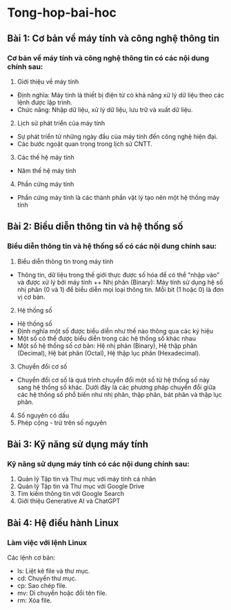 # Tong-hop-bai-hoc
## Bài 1: Cơ bản về máy tính và công nghệ thông tin
### Cơ bản về máy tính và công nghệ thông tin có các nội dung chính sau:
1. Giới thiệu về máy tính
+ Định nghĩa: Máy tính là thiết bị điện tử có khả năng xử lý dữ liệu theo các lệnh được lập trình.
+ Chức năng: Nhập dữ liệu, xử lý dữ liệu, lưu trữ và xuất dữ liệu.
2. Lịch sử phát triển của máy tính
+ Sự phát triển từ những ngày đầu của máy tính đến công nghệ hiện đại.
+ Các bước ngoặt quan trọng trong lịch sử CNTT.
3. Các thế hệ máy tính
+ Năm thế hệ máy tính
4. Phần cứng máy tính
+ Phần cứng máy tính là các thành phần vật lý tạo nên một hệ thống máy tính
## Bài 2: Biểu diễn thông tin và hệ thống số
### Biểu diễn thông tin và hệ thống số có các nội dung chính sau:
1. Biểu diễn thông tin trong máy tính
+ Thông tin, dữ liệu trong thế giới thực được số hóa để có thể “nhập
vào” và được xử lý bởi máy tính
++ Nhị phân (Binary): Máy tính sử dụng hệ số nhị phân (0 và 1) để biểu diễn mọi loại thông tin. Mỗi bit (1 hoặc 0) là đơn vị cơ bản.
2. Hệ thống số
+ Hệ thống số
+ Định nghĩa một số được biểu diễn như thế nào thông qua các ký hiệu
+ Một số có thể được biểu diễn trong các hệ thống số khác nhau
+ Một số hệ thống số cơ bản: Hệ nhị phân (Binary), Hệ thập phân (Decimal), Hệ bát phân (Octal), Hệ thập lục phân (Hexadecimal).
3. Chuyển đổi cơ số
+ Chuyển đổi cơ số là quá trình chuyển đổi một số từ hệ thống số này sang hệ thống số khác. Dưới đây là các phương pháp chuyển đổi giữa các hệ thống số phổ biến như nhị phân, thập phân, bát phân và thập lục phân.
4. Số nguyên có dấu
5. Phép cộng - trừ trên số nguyên
## Bài 3: Kỹ năng sử dụng máy tính 
### Kỹ năng sử dụng máy tính có các nội dung chính sau:
1. Quản lý Tập tin và Thư mục với máy tính cá nhân
2. Quản lý Tập tin và Thư mục với Google Drive
3. Tìm kiếm thông tin với Google Search
4. Giới thiệu Generative AI và ChatGPT
## Bài 4: Hệ điều hành Linux
### Làm việc với lệnh Linux
Các lệnh cơ bản:
+ ls: Liệt kê file và thư mục.
+ cd: Chuyển thư mục.
+ cp: Sao chép file.
+ mv: Di chuyển hoặc đổi tên file.
+ rm: Xóa file.
